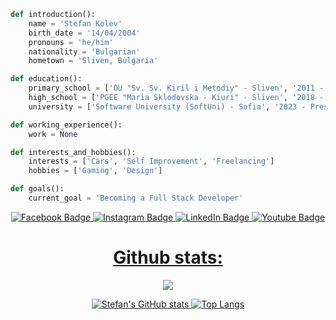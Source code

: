 ```py
def introduction():
    name = 'Stefan Kolev'
    birth_date = '14/04/2004'
    pronouns = 'he/him'
    nationality = 'Bulgarian'
    hometown = 'Sliven, Bulgaria'

def education():
    primary_school = ['OU "Sv. Sv. Kiril i Metodiy" - Sliven', '2011 - 2018']
    high_school = ['PGEE "Maria Sklodovska - Kiuri" - Sliven', '2018 - 2023']
    university = ['Software University (SoftUni) - Sofia', '2023 - Present']

def working_experience():
    work = None

def interests_and_hobbies():
    interests = ['Cars', 'Self Improvement', 'Freelancing']
    hobbies = ['Gaming', 'Design']

def goals():
    current_goal = 'Becoming a Full Stack Developer'
``` 

<div align="center">
<div id="badges">
    <a href="https://www.facebook.com/stefan.kolev.56829">
    <img src="https://img.shields.io/badge/Facebook-111?style=for-the-badge&logo=facebook&logoColor=5e97ff" alt="Facebook Badge"/>
  <a href="https://www.instagram.com/s.kolevv">
    <img src="https://img.shields.io/badge/Instagram-111?style=for-the-badge&logo=instagram&logoColor=ffbc2b" alt="Instagram Badge"/>
  <a href="www.linkedin.com/in/stefankolevv">
   <img src="https://img.shields.io/badge/Linkedin-111?style=for-the-badge&logo=linkedin&logoColor=1156d6" alt="LinkedIn Badge"/>
  <a href="https://www.youtube.com/@Stefan_Kolev">
    <img src="https://img.shields.io/badge/YouTube-111?style=for-the-badge&logo=youtube&logoColor=fc2b2b" alt="Youtube Badge"/>
</div>
  </div>
  </details>
<h1 align="center"> Github stats: </h1>

<div align="center">

  ![](https://komarev.com/ghpvc/?username=stefankolevv&color=green)
  
![Stefan's GitHub stats](https://github-readme-stats.vercel.app/api?username=stefankolevv&show_icons=true&theme=chartreuse-dark&bg_color=00000000&border_color=00000000) [![Top Langs](https://github-readme-stats.vercel.app/api/top-langs/?username=stefankolevv&theme=chartreuse-dark&bg_color=00000000&border_color=00000000)](https://github.com/stefankolevv/github-readme-stats)
